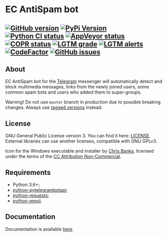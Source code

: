 # EC AntiSpam bot

[![GitHub version](https://img.shields.io/github/v/release/xvitaly/ecasbot?sort=semver&color=brightgreen&logo=git&logoColor=white)](https://github.com/xvitaly/ecasbot/releases)
[![PyPi Version](https://img.shields.io/pypi/v/ecasbot.svg?logo=pypi&logoColor=white)](https://pypi.org/project/ecasbot/)
[![Python CI status](https://github.com/xvitaly/ecasbot/actions/workflows/python.yaml/badge.svg)](https://github.com/xvitaly/ecasbot/actions/workflows/python.yaml)
[![AppVeyor status](https://ci.appveyor.com/api/projects/status/tcanemsupba2q64u?svg=true)](https://ci.appveyor.com/project/xvitaly/ecasbot)
[![COPR status](https://copr.fedorainfracloud.org/coprs/xvitaly/ecrepo/package/ecasbot/status_image/last_build.png)](https://copr.fedorainfracloud.org/coprs/xvitaly/ecrepo/package/ecasbot/)
[![LGTM grade](https://img.shields.io/lgtm/grade/python/g/xvitaly/ecasbot.svg?logo=lgtm&logoWidth=18)](https://lgtm.com/projects/g/xvitaly/ecasbot/context:python)
[![LGTM alerts](https://img.shields.io/lgtm/alerts/g/xvitaly/ecasbot.svg?logo=lgtm&logoWidth=18)](https://lgtm.com/projects/g/xvitaly/ecasbot/alerts/)
[![CodeFactor](https://www.codefactor.io/repository/github/xvitaly/ecasbot/badge)](https://www.codefactor.io/repository/github/xvitaly/ecasbot)
[![GitHub issues](https://img.shields.io/github/issues/xvitaly/ecasbot.svg?label=issues)](https://github.com/xvitaly/ecasbot/issues)
---

## About

EC AntiSpam bot for the [Telegram](https://telegram.org/) messenger will automatically detect and block multimedia messages, links from the newly joined users, some common spam bots and users who added them to super-groups.

Warning! Do not use `master` branch in production due to possible breaking changes. Always use [tagged versions](https://github.com/xvitaly/ecasbot/releases) instead.

## License
GNU General Public License version 3. You can find it here: [LICENSE](LICENSE). External libraries can use another licenses, compatible with GNU GPLv3.

Icon for the Windows executable and installer by [Chris Banks](https://www.deviantart.com/chrisbanks2), licensed under the terms of the [CC Attribution Non-Commercial](https://creativecommons.org/licenses/by-nc/4.0/legalcode).

## Requirements
  * Python 3.6+;
  * [python-pytelegrambotapi](https://github.com/eternnoir/pyTelegramBotAPI);
  * [python-requests](https://github.com/requests/requests);
  * [python-emoji](https://github.com/carpedm20/emoji).

## Documentation

Documentation is available [here](docs/README.md).
